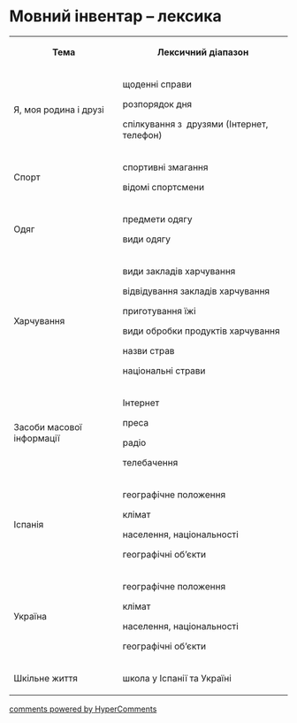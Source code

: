<div id="hypercomments_widget" class="js-hypercomments-widget invisible"></div>

# Мовний інвентар – лексика

<table>
<tbody>
<tr>
<td style="text-align: center;" width="245">
<p><strong>Тема</strong></p>
</td>
<td style="text-align: center;" width="415">
<p><strong>Лексичний діапазон</strong></p>
</td>
</tr>
<tr>
<td width="245">
<p>Я, моя родина і друзі</p>
</td>
<td width="415">
<p>щоденні справи</p>
<p>розпорядок дня</p>
<p>спілкування з&nbsp; друзями (Інтернет, телефон)</p>
</td>
</tr>
<tr>
<td width="245">
<p>Спорт</p>
</td>
<td width="415">
<p>спортивні змагання</p>
<p>відомі спортсмени</p>
</td>
</tr>
<tr>
<td width="245">
<p>Одяг</p>
</td>
<td width="415">
<p>предмети одягу</p>
<p>види одягу</p>
</td>
</tr>
<tr>
<td width="245">
<p>Харчування</p>
</td>
<td width="415">
<p>види закладів харчування</p>
<p>відвідування закладів харчування</p>
<p>приготування їжі</p>
<p>види обробки продуктів харчування</p>
<p>назви страв</p>
<p>національні страви</p>
</td>
</tr>
<tr>
<td width="245">
<p>Засоби масової інформації</p>
</td>
<td width="415">
<p>Інтернет</p>
<p>преса</p>
<p>радіо</p>
<p>телебачення</p>
</td>
</tr>
<tr>
<td width="245">
<p>Іспанія</p>
</td>
<td width="415">
<p>географічне положення</p>
<p>клімат</p>
<p>населення, національності</p>
<p>географічні об&rsquo;єкти</p>
</td>
</tr>
<tr>
<td width="245">
<p>Україна</p>
</td>
<td width="415">
<p>географічне положення</p>
<p>клімат</p>
<p>населення, національності</p>
<p>географічні об&rsquo;єкти</p>
</td>
</tr>
<tr>
<td width="245">
<p>Шкільне життя</p>
</td>
<td width="415">
<p>школа у Іспанії та Україні</p>
</td>
</tr>
</tbody>
</table>

<div class="js-hypercomments-container">
    <a href="http://hypercomments.com" class="hc-link" title="comments widget">comments powered by HyperComments</a>
</div>